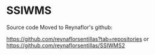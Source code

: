 SSIWMS
======


Source code Moved to Reynaflor's github:

https://github.com/reynaflorsentillas?tab=repositories or
https://github.com/reynaflorsentillas/SSIWMS2
